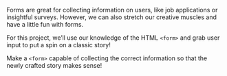 Forms are great for collecting information on users, like job applications or insightful surveys. However, we can also stretch our creative muscles and have a little fun with forms. 

For this project, we’ll use our knowledge of the HTML `<form>` and grab user input to put a spin on a classic story!

Make a `<form>` capable of collecting the correct information so that the newly crafted story makes sense!
